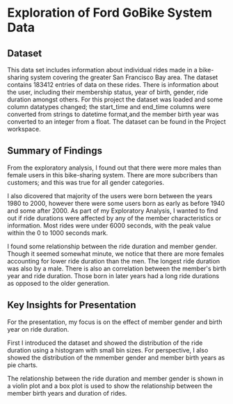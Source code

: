 # Exploration of Ford GoBike System Data 


## Dataset

This data set includes information about individual rides made in a bike-sharing system covering the greater San Francisco Bay area.
The dataset contains 183412 entries of data on these rides. There is information about the user, including their membership status, year of birth, gender, ride duration amongst others.
For this project the dataset was loaded and some column datatypes changed; the start_time and end_time columns were converted from strings to datetime format,and the member birth year was converted to an integer from a float. 
The dataset can be found in the Project workspace.


## Summary of Findings

From the exploratory analysis, I found out that there were more males than female users in this bike-sharing system. There are more subcribers than customers; and this was true for all gender categories. 

I also dicovered that majority of the users were born between the years 1980 to 2000, however there were some users born as early as before 1940 and some after 2000.
As part of my Exploratory Analysis, I wanted to find out if  ride durations were affected by any of the member characteristics or information.
Most rides were under 6000 seconds, with the peak value within  the 0 to 1000 seconds mark.

I found some relationship between the ride duration and member gender. Though it seemed somewhat minute, we notice that there are more females accounting for lower ride duration than the men. The longest ride duration was also by a male.
There is also an correlation between the member's birth year and ride duration. Those born in later years had a long ride durations as opposed to the older generation.

## Key Insights for Presentation

For the presentation, my focus is on the effect of member gender and birth year on ride duration.

First I introduced the dataset and showed the distribution of the ride duration using a histogram with small bin sizes.
For perspective, I also showed the distribution of the mmember gender and member birth years as pie charts.

The relationship between the ride duration and member gender is shown in a violin plot and  a box plot is used to show the relationship between the member birth years and duration of rides.
